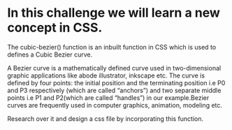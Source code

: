 # In this challenge we will learn a new concept in CSS.

The cubic-bezier() function is an inbuilt function in CSS which is used to defines a Cubic Bezier curve.

A Bezier curve is a mathematically defined curve used in two-dimensional graphic applications like abode illustrator, inkscape etc.
The curve is defined by four points: the initial position and the terminating position i.e P0 and P3 respectively (which are called “anchors”) and two separate middle points
i.e P1 and P2(which are called “handles”) in our example.Bezier curves are frequently used in computer graphics, animation, modeling etc.

Research over it and design a css file by incorporating this function.
